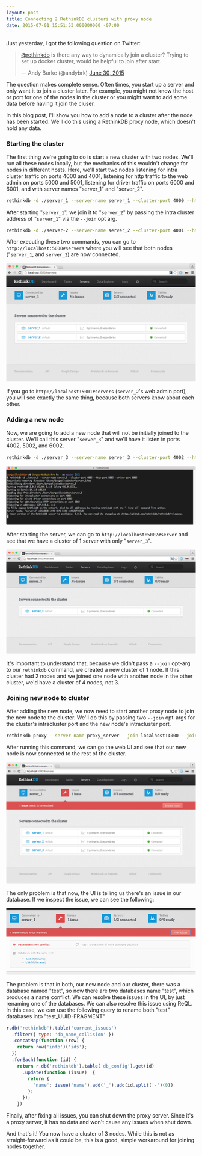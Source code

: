 ```yaml
---
layout: post
title: Connecting 2 RethinkDB clusters with proxy node
date: 2015-07-01 15:51:53.000000000 -07:00
---
```

Just yesterday, I got the following question on Twitter:

<blockquote class="twitter-tweet" lang="en"><p lang="en" dir="ltr"><a href="https://twitter.com/rethinkdb">@rethinkdb</a> is there any way to dynamically join a cluster? Trying to set up docker cluster, would be helpful to join after start.</p>&mdash; Andy Burke (@andybrk) <a href="https://twitter.com/andybrk/status/616010074687811584">June 30, 2015</a></blockquote>
<script async src="//platform.twitter.com/widgets.js" charset="utf-8"></script>

The question makes complete sense. Often times, you start up a server and only want it to join a cluster later. For example, you might not know the host or port for one of the nodes in the cluster or you might want to add some data before having it join the cluser.

In this blog post, I'll show you how to add a node to a cluster after the node has been started. We'll do this using a RethinkDB proxy node, which doesn't hold any data. 

### Starting the cluster

The first thing we're going to do is start a new cluster with two nodes. We'll run all these nodes locally, but the mechanics of this wouldn't change for nodes in different hosts. Here, we'll start two nodes listening for intra cluster traffic on ports 4000 and 4001, listening for http traffic to the web admin on ports 5000 and 5001, listening for driver traffic on ports 6000 and 6001, and with server names "server_1" and "server_2". 

```bash
rethinkdb -d ./server_1 --server-name server_1 --cluster-port 4000 --http-port 5000 --driver-port 6000
```

After starting "`server_1`", we join it to "`server_2`" by passing the intra cluster address of "`server_1`" via the `--join` opt arg.

```bash
rethinkdb -d ./server-2 --server-name server_2 --cluster-port 4001 --http-port 5001 --driver-port 6001 --join localhost:4000
```

After executing these two commands, you can go to `http://localhost:5000#servers` where you will see that both nodes ("`server_1`, and `server_2`) are now connected. 

![Servers on intial setup](/assets/images/2015/07/servers1.png)

If you go to `http://localhost:5001#servers` (`server_2`'s web admin port), you will see exactly the same thing, because both servers know about each other.

### Adding a new node

Now, we are going to add a new node that will not be initially joined to the cluster. We'll call this server "`server_3`" and we'll have it listen in ports 4002, 5002, and 6002. 

```bash
rethinkdb -d ./server_3 --server-name server_3 --cluster-port 4002 --http-port 5002 --driver-port 6002
```

![](/assets/images/2015/07/server_3-starting.png)

After starting the server, we can go to `http://localhost:5002#server` and see that we have a cluster of 1 server with only "`server_3`".

![](/assets/images/2015/07/Screen-Shot-2015-07-01-at-4-46-28-PM.png)

It's important to understand that, because we didn't pass a `--join` opt-arg to our `rethinkdb` command, we created a new cluster of 1 node. If this cluster had 2 nodes and we joined one node with another node in the other cluster, we'd have a cluster of 4 nodes, not 3.

### Joining new node to cluster

After adding the new node, we now need to start another proxy node to join the new node to the cluster. We'll do this by passing two `--join` opt-args for the cluster's intracluster port and the new node's intracluster port.

```bash
rethinkdb proxy --server-name proxy_server --join localhost:4000 --join localhost:4002 --cluster-port 4003 --http-port 5003 --driver-port 6003
```

After running this command, we can go the web UI and see that our new node is now connected to the rest of the cluster. 

![](/assets/images/2015/07/connected-nodes.png)

The only problem is that now, the UI is telling us there's an issue in our database. If we inspect the issue, we can see the following: 

![](/assets/images/2015/07/issues-1.png)

The problem is that in both, our new node and our cluster, there was a database named "test", so now there are two databases name "test", which produces a name conflict. We can resolve these issues in the UI, by just renaming one of the databases. We can also resolve this issue using ReQL. In this case, we can use the following query to rename both "test" databases into "test_UUID-FRAGMENT"

```javascript
r.db('rethinkdb').table('current_issues')
  .filter({ type: 'db_name_collision' })
  .concatMap(function (row) {
    return row('info')('ids');
  })
  .forEach(function (id) {
    return r.db('rethinkdb').table('db_config').get(id)
      .update(function (issue)  {
        return {
          'name': issue('name').add('_').add(id.split('-')(0))
        };
      });
    })
```

Finally, after fixing all issues, you can shut down the proxy server. Since it's a proxy server, it has no data and won't cause any issues when shut down.

And that's it! You now have a cluster of 3 nodes. While this is not as straight-forward as it could be, this is a good, simple workaround for joining nodes together.
